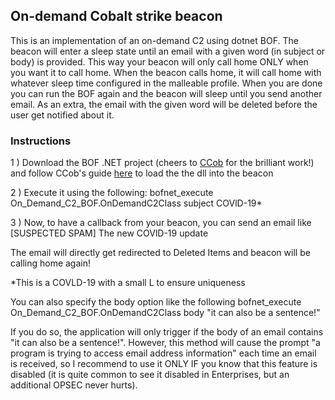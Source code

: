 
## On-demand Cobalt strike beacon
This is an implementation of an on-demand C2 using dotnet BOF. The beacon will enter a sleep state until an email with a given word (in subject or body) is provided. This way your beacon will only call home ONLY when you want it to call home. When the beacon calls home, it will call home with whatever sleep time configured in the malleable profile. When you are done you can run the BOF again and the beacon will sleep until you send another email. As an extra, the email with the given word will be deleted before the user get notified about it.

### Instructions
1 ) Download the BOF .NET project (cheers to [CCob](https://twitter.com/_EthicalChaos_) for the brilliant work!) and follow CCob's guide [here](https://github.com/CCob/BOF.NET) to load the the dll into the beacon

2 ) Execute it using the following: bofnet_execute On_Demand_C2_BOF.OnDemandC2Class subject COVlD-19*

3 ) Now, to have a callback from your beacon, you can send an email like
[SUSPECTED SPAM] The new COVlD-19 update

The email will directly get redirected to Deleted Items and beacon will be calling home again! 

*This is a COVLD-19 with a small L to ensure uniqueness

You can also specify the body option like the following
bofnet_execute On_Demand_C2_BOF.OnDemandC2Class body "it can also be a sentence!"

If you do so, the application will only trigger if the body of an email contains "it can also be a sentence!". However, this method will cause the prompt "a program is trying to access email address information" each time an email is received, so I recommend to use it ONLY IF you know that this feature is disabled (it is quite common to see it disabled in Enterprises, but an additional OPSEC never hurts).
